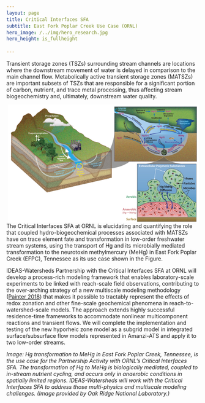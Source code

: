 ```yaml
---
layout: page
title: Critical Interfaces SFA  
subtitle: East Fork Poplar Creek Use Case (ORNL)
hero_image: /../img/hero_research.jpg
hero_height: is_fullheight

---
```


Transient storage zones (TSZs) surrounding stream channels are locations where the downstream movement of water is delayed in comparison to the main channel flow. Metabolically active transient storage zones (MATSZs) are important subsets of TSZs that are responsible for a significant portion of carbon, nutrient, and trace metal processing, thus affecting stream biogeochemistry and, ultimately, downstream water quality.

<img width="500" src="/../img/critical_interfaces.png" align="right">

The Critical Interfaces SFA at ORNL is elucidating and quantifying the role that coupled hydro-biogeochemical processes associated with MATSZs have on trace element fate and transformation in low-order freshwater stream systems, using the transport of Hg and its microbially mediated transformation to the neurotoxin methylmercury (MeHg) in East Fork Poplar Creek (EFPC), Tennessee as its use case shown in the Figure.

IDEAS-Watersheds Partnership with the Critical Interfaces SFA at ORNL will develop a process-rich modeling framework that enables laboratory-scale experiments to be linked with reach-scale field observations, contributing to the over-arching strategy of a new multiscale modeling methodology ([Painter 2018][Painter]) that makes it possible to tractably represent the effects of redox zonation and other fine-scale geochemical phenomena in reach-to-watershed–scale models. The approach extends highly successful residence-time frameworks to accommodate nonlinear multicomponent reactions and transient flows. We will complete the implementation and testing of the new hyporheic zone model as a subgrid model in integrated surface/subsurface flow models represented in Amanzi-ATS and apply it to two low-order streams.

*Image: Hg transformation to MeHg in East Fork Poplar Creek, Tennessee, is the use case for the Partnership Activity with ORNL’s Critical Interfaces SFA. The transformation of Hg to MeHg is biologically mediated, coupled to in-stream nutrient cycling, and occurs only in anaerobic conditions in spatially limited regions. IDEAS-Watersheds will work with the Critical Interfaces SFA to address those multi-physics and multiscale modeling challenges. (Image provided by Oak Ridge National Laboratory.)*

[Painter]: https://agupubs.onlinelibrary.wiley.com/doi/full/10.1029/2018WR022831

